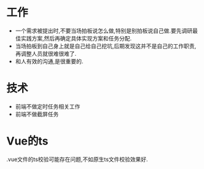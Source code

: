 # 工作

- 一个需求被提出时,不要当场拍板说怎么做,特别是别拍板说自己做.要先调研最佳实践方案,然后再确定具体实现方案和任务分配.
- 当场拍板到自己身上就是自己给自己挖坑,后期发现这并不是自己的工作职责,再调整人员就很难很难了.
- 和人有效的沟通,是很重要的.



# 技术

- 前端不做定时任务相关工作
- 前端不做截屏任务

# Vue的ts

.vue文件的ts校验可能存在问题,不如原生ts文件校验效果好.
